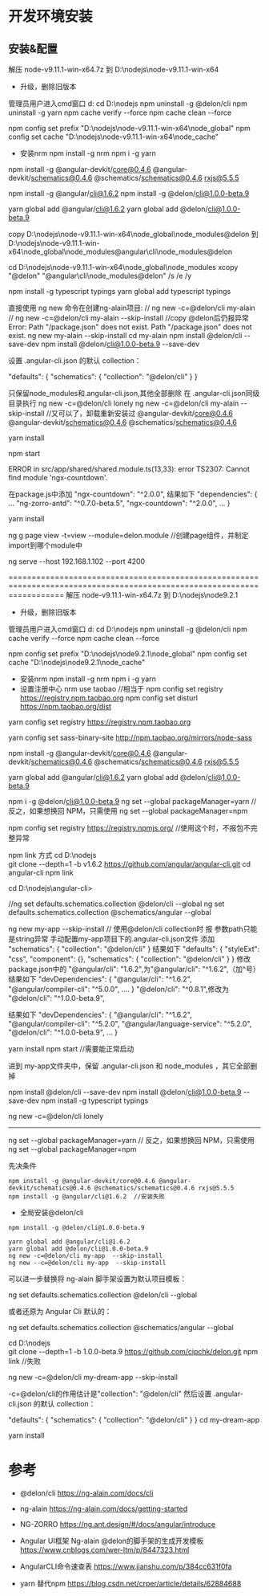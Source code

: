 # 开发环境安装
## 安装&配置

解压  node-v9.11.1-win-x64.7z 到 D:\nodejs\node-v9.11.1-win-x64

- 升级，删除旧版本

管理员用户进入cmd窗口
d:
cd D:\nodejs
npm uninstall -g @delon/cli
npm uninstall -g yarn
npm cache verify --force
npm cache clean --force


npm config set prefix "D:\nodejs\node-v9.11.1-win-x64\node_global"
npm config set cache "D:\nodejs\node-v9.11.1-win-x64\node_cache"

- 安装nrm
npm install -g nrm
npm i -g  yarn

npm install -g @angular-devkit/core@0.4.6 @angular-devkit/schematics@0.4.6 @schematics/schematics@0.4.6 rxjs@5.5.5

npm install -g @angular/cli@1.6.2
npm install -g @delon/cli@1.0.0-beta.9

yarn global add @angular/cli@1.6.2
yarn global add @delon/cli@1.0.0-beta.9


copy D:\nodejs\node-v9.11.1-win-x64\node_global\node_modules\@delon 到 D:\nodejs\node-v9.11.1-win-x64\node_global\node_modules\@angular\cli\node_modules\@delon

cd D:\nodejs\node-v9.11.1-win-x64\node_global\node_modules
xcopy "@delon" "@angular\cli\node_modules\@delon" /s /e /y

npm install -g typescript typings
yarn global add typescript typings

直接使用 ng new 命令在创建ng-alain项目:
// ng new -c=@delon/cli my-alain
// ng new -c=@delon/cli my-alain --skip-install   //copy @delon后仍报异常  Error: Path "/package.json" does not exist. Path "/package.json" does not exist.
ng new my-alain --skip-install
cd my-alain
npm install @delon/cli --save-dev
npm install @delon/cli@1.0.0-beta.9 --save-dev

设置 .angular-cli.json 的默认 collection：

"defaults": {
  "schematics": {
    "collection": "@delon/cli"
  }
}

只保留node_modules和.angular-cli.json,其他全部删除
在 .angular-cli.json同级目录执行
ng new -c=@delon/cli lonely
ng new -c=@delon/cli my-alain --skip-install     //又可以了，卸载重新安装过 @angular-devkit/core@0.4.6 @angular-devkit/schematics@0.4.6 @schematics/schematics@0.4.6


yarn install

npm start

ERROR in src/app/shared/shared.module.ts(13,33): error TS2307: Cannot find module 'ngx-countdown'.


在package.js中添加     "ngx-countdown": "^2.0.0",
结果如下
  "dependencies": {
        ...
      "ng-zorro-antd": "^0.7.0-beta.5",
      "ngx-countdown": "^2.0.0",
      ...
  }

yarn install

ng g page view -t=view --module=delon.module    //创建page组件，并制定import到哪个module中

<!-- nrm use taobao -->
<!-- npm config set registry https://registry.npm.taobao.org -->

<!-- npm install -g cnpm --registry=https://registry.npm.taobao.org -->
<!-- ng set --global packageManager=cnpm -->

ng serve --host 192.168.1.102 --port 4200


========================================================================================================================
解压  node-v9.11.1-win-x64.7z 到 D:\nodejs\node9.2.1
- 升级，删除旧版本 

管理员用户进入cmd窗口
d:
cd D:\nodejs
npm uninstall -g @delon/cli
npm cache verify --force
npm cache clean --force

npm config set prefix "D:\nodejs\node9.2.1\node_global"
npm config set cache "D:\nodejs\node9.2.1\node_cache"
- 安装nrm
npm install -g nrm
npm i -g  yarn
- 设置注册中心
nrm use taobao //相当于   npm config set registry https://registry.npm.taobao.org
npm config set disturl https://npm.taobao.org/dist

yarn config set registry https://registry.npm.taobao.org

yarn config set sass-binary-site http://npm.taobao.org/mirrors/node-sass

npm install -g @angular-devkit/core@0.4.6 @angular-devkit/schematics@0.4.6 @schematics/schematics@0.4.6 rxjs@5.5.5

yarn global add @angular/cli@1.6.2
yarn global add @delon/cli@1.0.0-beta.9

npm i -g @delon/cli@1.0.0-beta.9
ng set --global packageManager=yarn   // 反之，如果想换回 NPM，只需使用  ng set --global packageManager=npm

npm config set registry https://registry.npmjs.org/      //使用这个时，不报包不完整异常

npm link 方式
cd D:\nodejs\
git clone --depth=1 -b v1.6.2 https://github.com/angular/angular-cli.git
cd angular-cli
npm link

cd D:\nodejs\angular-cli>

//ng set defaults.schematics.collection @delon/cli --global
ng set defaults.schematics.collection @schematics/angular --global

ng new my-app  --skip-install  // 使用@delon/cli collection时 报 参数path只能是string异常
手动配置my-app项目下的.angular-cli.json文件
添加 
"schematics": {
   "collection": "@delon/cli"
}
结果如下
  "defaults": {
    "styleExt": "css",
    "component": {},
    "schematics": {
      "collection": "@delon/cli"
    }
  }
修改   package.json中的 "@angular/cli": "1.6.2",为"@angular/cli": "^1.6.2",（加^号）
结果如下
  "devDependencies": {
    "@angular/cli": "^1.6.2",
    "@angular/compiler-cli": "^5.0.0",
    ....
  }
"@delon/cli": "^0.8.1",修改为 "@delon/cli": "^1.0.0-beta.9",

结果如下
  "devDependencies": {
    "@angular/cli": "^1.6.2",
    "@angular/compiler-cli": "^5.2.0",
    "@angular/language-service": "^5.2.0",
    "@delon/cli": "^1.0.0-beta.9",
    ...
  }

yarn install
npm start    //需要能正常启动

进到 my-app文件夹中，保留 .angular-cli.json 和 node_modules ，其它全部删掉

npm install @delon/cli --save-dev
npm install @delon/cli@1.0.0-beta.9 --save-dev
npm install -g typescript typings

ng new -c=@delon/cli lonely

-----------------------------------------------------------------------------------------




<!-- npm install -g @angular-devkit/core@0.0.29    // yarn global add @angular-devkit/core@0.0.29 -->
<!-- npm install -g -f @angular/cli@1.6.2             // yarn global add @angular/cli@1.6.2 -->

ng set --global packageManager=yarn   // 反之，如果想换回 NPM，只需使用  ng set --global packageManager=npm

先决条件
```
npm install -g @angular-devkit/core@0.4.6 @angular-devkit/schematics@0.4.6 @schematics/schematics@0.4.6 rxjs@5.5.5
npm install -g @angular/cli@1.6.2  //安装失败
```

- 全局安装@delon/cli

```
npm install -g @delon/cli@1.0.0-beta.9

yarn global add @angular/cli@1.6.2
yarn global add @delon/cli@1.0.0-beta.9
ng new -c=@delon/cli my-app  --skip-install
ng new --c=@delon/cli my-app  --skip-install
```
可以进一步替换将 ng-alain 脚手架设置为默认项目模板：

ng set defaults.schematics.collection @delon/cli --global

或者还原为 Angular Cli 默认的：

ng set defaults.schematics.collection @schematics/angular --global

cd D:\nodejs\
git clone --depth=1 -b 1.0.0-beta.9 https://github.com/cipchk/delon.git
npm link    //失败

ng new -c=@delon/cli my-dream-app  --skip-install

-c=@delon/cli的作用估计是"collection": "@delon/cli"
然后设置 .angular-cli.json 的默认 collection：

"defaults": {
  "schematics": {
    "collection": "@delon/cli"
  }
}
cd my-dream-app

yarn install


# 参考
- @delon/cli https://ng-alain.com/docs/cli

- ng-alain https://ng-alain.com/docs/getting-started

- NG-ZORRO https://ng.ant.design/#/docs/angular/introduce

- Angular UI框架 Ng-alain @delon的脚手架的生成开发模板 https://www.cnblogs.com/wer-ltm/p/8447323.html

- AngularCLI命令速查表 https://www.jianshu.com/p/384cc631f0fa

- yarn 替代npm  https://blog.csdn.net/crper/article/details/62884688